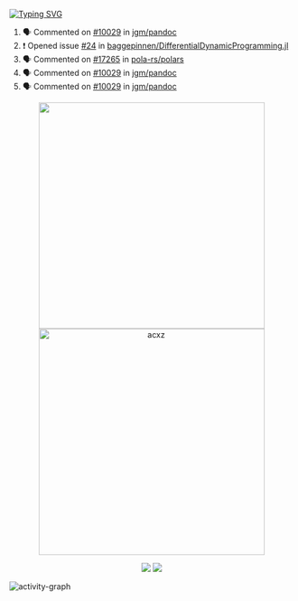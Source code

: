 [![Typing SVG](https://readme-typing-svg.herokuapp.com?size=16&color=AFFFA3&multiline=true&height=75&lines=contributing+to+robotics%2Fae%2Fml%2Fgpu;packaging+it+for+archlinux;ricer)](https://git.io/typing-svg)

<!--START_SECTION:activity-->
1. 🗣 Commented on [#10029](https://github.com/jgm/pandoc/pull/10029#issuecomment-2351791070) in [jgm/pandoc](https://github.com/jgm/pandoc)
2. ❗ Opened issue [#24](https://github.com/baggepinnen/DifferentialDynamicProgramming.jl/issues/24) in [baggepinnen/DifferentialDynamicProgramming.jl](https://github.com/baggepinnen/DifferentialDynamicProgramming.jl)
3. 🗣 Commented on [#17265](https://github.com/pola-rs/polars/issues/17265#issuecomment-2336454615) in [pola-rs/polars](https://github.com/pola-rs/polars)
4. 🗣 Commented on [#10029](https://github.com/jgm/pandoc/pull/10029#issuecomment-2336077131) in [jgm/pandoc](https://github.com/jgm/pandoc)
5. 🗣 Commented on [#10029](https://github.com/jgm/pandoc/pull/10029#issuecomment-2330506224) in [jgm/pandoc](https://github.com/jgm/pandoc)
<!--END_SECTION:activity-->

<p align="center">
  <img width="400em" src=https://github-readme-stats.vercel.app/api?username=acxz&include_all_commits=true&show_icons=true />
  <img width="400em" src="https://github-readme-streak-stats.herokuapp.com/?user=acxz&" alt="acxz" />
</p>

<p align="center">
  <img src=https://github-readme-stats.vercel.app/api/top-langs/?username=acxz&layout=compact />
  <img src=https://github-profile-trophy.vercel.app/?username=acxz&row=2&column=4 />
</p>

![activity-graph](https://github-readme-activity-graph.vercel.app/graph?username=acxz&bg_color=053c4a&color=ffffff&line=76c533&point=8f2fe1&area=true&hide_border=true&hide_title=true)

